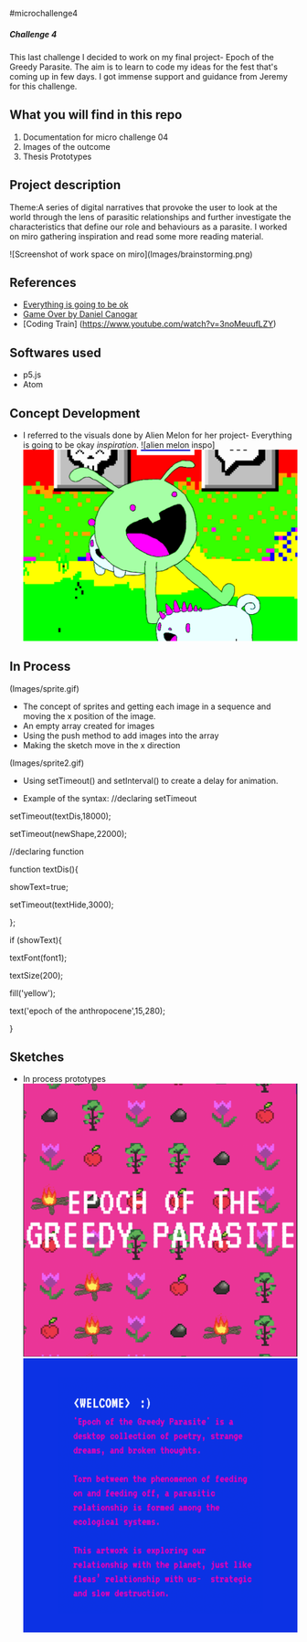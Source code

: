 #microchallenge4
<h5> Challenge 4 </h5>
<p> This last challenge I decided to work on my final project- Epoch of the Greedy Parasite. The aim is to learn to code my ideas for the fest that's coming up in few days. I got immense support and guidance from Jeremy for this challenge.</p>

## What you will find in this repo
1. Documentation for micro challenge 04
2. Images of the outcome
3. Thesis Prototypes

## Project description
<p>Theme:A series of digital narratives that provoke the user to look at the world through the lens of parasitic relationships and further investigate the characteristics that define our role and behaviours as a parasite. I worked on miro gathering inspiration and read some more reading material.</p>
![Screenshot of work space on miro](Images/brainstorming.png)

## References
- [Everything is going to be ok](https://alienmelon.itch.io/everything-is-going-to-be-ok)
- [Game Over by Daniel Canogar](http://www.danielcanogar.com/work/game-over)
- [Coding Train] (https://www.youtube.com/watch?v=3noMeuufLZY)

## Softwares used
- p5.js
- Atom

## Concept Development
- I referred to the visuals done by Alien Melon for her project- Everything is going to be okay *inspiration*.
![alien melon inspo]<img title="miro" alt="brainstorm" src="/images/2.png" width="560"/>

## In Process
(Images/sprite.gif)
- The concept of sprites and getting each image in a sequence and moving the x position of the image.
- An empty array created for images
- Using the push method to add images into the array
- Making the sketch move in the x direction

(Images/sprite2.gif)
- Using setTimeout() and setInterval() to create a delay for animation.

- Example of the syntax:
//declaring setTimeout
<p>setTimeout(textDis,18000);</p>
<p>setTimeout(newShape,22000);</p>
//declaring function
<p>function textDis(){</p>
<p>showText=true;</p>
<p>setTimeout(textHide,3000);</p>
<p>};</p>

<p>if (showText){</p>
<p> textFont(font1);</p>
<p> textSize(200);</p>
<p> fill('yellow');</p>
<p> text('epoch of the anthropocene',15,280);</p>
}</p>


## Sketches
- In process prototypes
![cover page](Images/3thesis.png)
![introduction](Images/4thesis.png)
